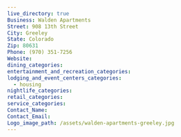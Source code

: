 ```yaml
---
live_directory: true
Business: Walden Apartments
Street: 908 13th Street
City: Greeley
State: Colorado
Zip: 80631
Phone: (970) 351-7256
Website:
dining_categories:
entertainment_and_recreation_categories:
lodging_and_event_centers_categories:
  - housing
nightlife_categories:
retail_categories:
service_categories:
Contact_Name:
Contact_Email:
Logo_image_path: /assets/walden-apartments-greeley.jpg
---
```


